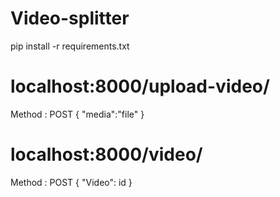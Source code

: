 # Video-splitter


 pip install -r requirements.txt


# localhost:8000/upload-video/

Method : POST
{
   "media":"file"
}

# localhost:8000/video/

Method : POST
{
   "Video": id
}
